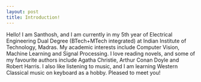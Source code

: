 ```yaml
---
layout: post
title: Introduction! 
---
```


Hello! I am Santhosh, and I am currently in my 5th year of Electrical Engineering Dual Degree (BTech+MTech integrated) at Indian Institute of Technology, Madras. My academic interests include Computer Vision, Machine Learning and Signal Processing. I love reading novels, and some of my favourite authors include Agatha Christie, Arthur Conan Doyle and Robert Harris. I also like listening to music, and I am learning Western Classical music on keyboard as a hobby. Pleased to meet you! 

